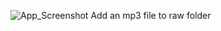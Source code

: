![App_Screenshot](https://user-images.githubusercontent.com/68784061/126046833-f2a7019d-9feb-4df0-b9df-4ca864308fa3.PNG)
Add an mp3 file to raw folder
